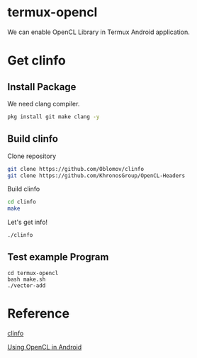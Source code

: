 # termux-opencl

We can enable OpenCL Library in Termux Android application.

# Get clinfo

## Install Package

We need clang compiler.

```bash
pkg install git make clang -y
```

## Build clinfo

Clone repository

```bash
git clone https://github.com/Oblomov/clinfo
git clone https://github.com/KhronosGroup/OpenCL-Headers
```

Build clinfo

```bash
cd clinfo
make
```

Let's get info!

```
./clinfo
```

## Test example Program

```
cd termux-opencl
bash make.sh
./vector-add
```

# Reference

[clinfo](https://github.com/Oblomov/clinfo)

[Using OpenCL in Android](https://stackoverflow.com/questions/9005352/how-to-use-opencl-on-android)
